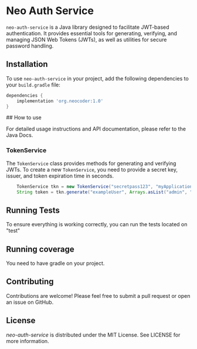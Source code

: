 # Neo Auth Service

`neo-auth-service` is a Java library designed to facilitate JWT-based authentication. It provides essential tools for generating, verifying, and managing JSON Web Tokens (JWTs), as well as utilities for secure password handling.

## Installation

To use `neo-auth-service` in your project, add the following dependencies to your `build.gradle` file:

```gradle
dependencies {
    implementation 'org.neocoder:1.0'
}
```

## How to use

For detailed usage instructions and API documentation, please refer to the Java Docs.

### TokenService

The `TokenService` class provides methods for generating and verifying JWTs. To create a new `TokenService`, you need to provide a secret key, issuer, and token expiration time in seconds.

```java
    TokenService tkn = new TokenService("secretpass123", "myApplication", 3600);
    String token = tkn.generate("exampleUser", Arrays.asList("admin", "user"));
```

## Running Tests

To ensure everything is working correctly, you can run the tests located on "test"

## Running coverage

You need to have gradle on your project.

## Contributing

Contributions are welcome! Please feel free to submit a pull request or open an issue on GitHub.

## License

_neo-auth-service_ is distributed under the MIT License. See LICENSE for more information.